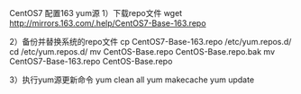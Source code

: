 CentOS7 配置163 yum源
1）下载repo文件 
wget http://mirrors.163.com/.help/CentOS7-Base-163.repo
 
2）备份并替换系统的repo文件 
cp CentOS7-Base-163.repo /etc/yum.repos.d/ 
cd /etc/yum.repos.d/ 
mv CentOS-Base.repo CentOS-Base.repo.bak 
mv CentOS7-Base-163.repo CentOS-Base.repo
 
3）执行yum源更新命令 
yum clean all 
yum makecache 
yum update